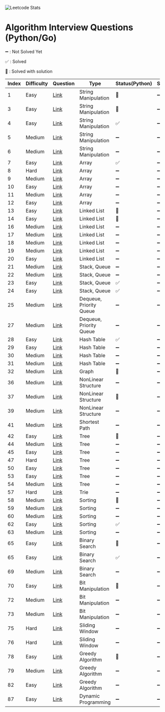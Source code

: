 ![Leetcode Stats](https://leetcard.jacoblin.cool/da-head0?theme=unicorn)

# Algorithm Interview Questions (Python/Go)

➖ : Not Solved Yet

✅ : Solved

🌿 : Solved with solution

| Index | Difficulty | Question | Type | Status(Python) | Status(Go) |
|-------| ---------- | -------- | -----| -------- | -------- |
|1      | Easy     |[Link](https://leetcode.com/problems/valid-palindrome/)| String Manipulation | 🌿 | ➖ |
|3      | Easy     |[Link](https://leetcode.com/problems/reorder-data-in-log-files/)| String Manipulation | 🌿 | ➖ |
|4      | Easy     |[Link](https://leetcode.com/problems/most-common-word/)| String Manipulation | ✅ | ➖ |
|5      | Medium   |[Link](https://leetcode.com/problems/group-anagrams/)| String Manipulation | ➖ | ➖ |
|6      | Medium   |[Link](https://leetcode.com/problems/longest-palindromic-substring/)| String Manipulation | ➖ | ➖ |
|7      | Easy     |[Link](https://leetcode.com/problems/trapping-rain-water/)| Array | ✅ | ➖ |
|8      | Hard     |[Link](https://leetcode.com/problems/two-sum/)| Array | ➖ | ➖ |
|9      | Medium   |[Link](https://leetcode.com/problems/3sum/)| Array | ➖ | ➖ |
|10     | Easy     |[Link](https://leetcode.com/problems/array-partition-i/)| Array | ➖ | ➖ |
|11     | Medium   |[Link](https://leetcode.com/problems/product-of-array-except-self/)| Array | ➖ | ➖ |
|12     | Easy     |[Link](https://leetcode.com/problems/best-time-to-buy-and-sell-stock/)| Array | ➖ | ➖ |
|13     | Easy     |[Link](https://leetcode.com/problems/palindrome-linked-list/)| Linked List | 🌿 | ➖ |
|14     | Easy     |[Link](https://leetcode.com/problems/merge-two-sorted-lists/)| Linked List | 🌿 | ➖ |
|16     | Medium   |[Link](https://leetcode.com/problems/add-two-numbers/)| Linked List | ➖ | ➖ |
|17     | Medium   |[Link](https://leetcode.com/problems/swap-nodes-in-pairs/)| Linked List | ➖ | ➖ |
|18     | Medium   |[Link](https://leetcode.com/problems/odd-even-linked-list/)| Linked List | ➖ | ➖ |
|19     | Medium   |[Link](https://leetcode.com/problems/reverse-linked-list-ii/)| Linked List | ➖ | ➖ |
|20     | Easy     |[Link](https://leetcode.com/problems/valid-parentheses/)| Linked List | ➖ | ➖ |
|21     | Medium   |[Link](https://leetcode.com/problems/remove-duplicate-letters/)| Stack, Queue | ➖ | ➖ |
|22     | Medium   |[Link](https://leetcode.com/problems/daily-temperatures/)| Stack, Queue | ➖ | ➖ |
|23     | Easy     |[Link](https://leetcode.com/problems/implement-stack-using-queues/)| Stack, Queue | ✅ | ➖ |
|24     | Easy     |[Link](https://leetcode.com/problems/implement-queue-using-stacks/)| Stack, Queue | ✅ | ➖ |
|25     | Medium   |[Link](https://leetcode.com/problems/design-circular-queue/)| Dequeue, Priority Queue | ➖ | ➖ |
|27     | Medium   |[Link](https://leetcode.com/problems/merge-k-sorted-lists/)| Dequeue, Priority Queue | ➖ | ➖ |
|28     | Easy     |[Link](https://leetcode.com/problems/design-hashmap/)| Hash Table | ✅ | ➖ |
|29     | Easy     |[Link](https://leetcode.com/problems/jewels-and-stones/)| Hash Table | ➖ | ➖ |
|30     | Medium   |[Link](https://leetcode.com/problems/longest-substring-without-repeating-characters/)| Hash Table | ➖ | ➖ |
|31     | Medium   |[Link](https://leetcode.com/problems/top-k-frequent-elements/)| Hash Table | ➖ | ➖ |
|32     | Medium   |[Link](https://leetcode.com/problems/number-of-islands/)| Graph | 🌿 | ➖ |
|36     | Medium   |[Link](https://leetcode.com/problems/combination-sum/)| NonLinear Structure | ➖ | ➖ |
|37     | Medium   |[Link](https://leetcode.com/problems/subset/)| NonLinear Structure | 🌿 | ➖ |
|39     | Medium   |[Link](https://leetcode.com/problems/course-schedule/)| NonLinear Structure | ➖ | ➖ |
|41     | Medium   |[Link](https://leetcode.com/problems/cheapest-flights-within-k-stops/)| Shortest Path | ➖ | ➖ |
|42     | Easy     |[Link](https://leetcode.com/problems/maximum-depth-of-binary-tree/)| Tree | 🌿 | ➖ |
|44     | Medium   |[Link](https://leetcode.com/problems/longest-univalue-path/)| Tree | ➖ | ➖ |
|45     | Easy     |[Link](https://leetcode.com/problems/invert-binary-tree/)| Tree | ➖ | ➖ |
|47     | Hard     |[Link](https://leetcode.com/problems/serialize-and-deserialize-binary-tree/)| Tree | ➖ | ➖ |
|50     | Easy     |[Link](https://leetcode.com/problems/convert-sorted-array-to-binary-search-tree/)| Tree | ➖ | ➖ |
|53     | Easy     |[Link](https://leetcode.com/problems/minimum-distance-between-bst-nodes/)| Tree | ➖ | ➖ |
|54     | Medium   |[Link](https://leetcode.com/problems/construct-binary-tree-from-preorder-and-inorder-traversal/)| Tree | ➖ | ➖ |
|57     | Hard     |[Link](https://leetcode.com/problems/palindrome-pairs/)| Trie | ➖ | ➖ |
|58     | Medium   |[Link](https://leetcode.com/problems/sort-list/)| Sorting | 🌿 | ➖ |
|59     | Medium   |[Link](https://leetcode.com/problems/merge-intervals/)| Sorting | ➖ | ➖ |
|60     | Medium   |[Link](https://leetcode.com/problems/insertion-sort-list/)| Sorting | ➖ | ➖ |
|62     | Easy     |[Link](https://leetcode.com/problems/valid-anagram/)| Sorting | ✅ | ➖ |
|63     | Medium   |[Link](https://leetcode.com/problems/sort-colors/)| Sorting | ➖ | ➖ |
|65     | Easy     |[Link](https://leetcode.com/problems/binary-search/)| Binary Search | 🌿 | ➖ |
|65     | Easy     |[Link](https://leetcode.com/problems/intersection-of-two-arrays/)| Binary Search | ✅ | ➖ |
|69     | Medium   |[Link](https://leetcode.com/problems/search-a-2d-matrix-ii/)| Binary Search | ➖ | ➖ |
|70     | Easy     |[Link](https://leetcode.com/problems/single-number/)| Bit Manipulation | 🌿 | ➖ |
|72     | Medium   |[Link](https://leetcode.com/problems/sum-of-two-integers/)| Bit Manipulation | ➖ | ➖ |
|73     | Medium   |[Link](https://leetcode.com/problems/utf-8-validation/)| Bit Manipulation | ➖ | ➖ |
|75     | Hard     |[Link](https://leetcode.com/problems/sliding-window-maximum/)| Sliding Window | ➖ | ➖ |
|76     | Hard     |[Link](https://leetcode.com/problems/minimum-window-substring/)| Sliding Window | ➖ | ➖ |
|78     | Easy     |[Link](https://leetcode.com/problems/best-time-to-buy-and-sell-stock-ii/)| Greedy Algorithm | 🌿 | ➖ |
|79     | Medium   |[Link](https://leetcode.com/problems/queue-reconstruction-by-height/)| Greedy Algorithm | ➖ | ➖ |
|82     | Easy     |[Link](https://leetcode.com/problems/assign-cookies/)| Greedy Algorithm | ➖ | ➖ |
|87     | Easy     |[Link](https://leetcode.com/problems/climbing-stairs/)| Dynamic Programming | ➖ | ➖ |
